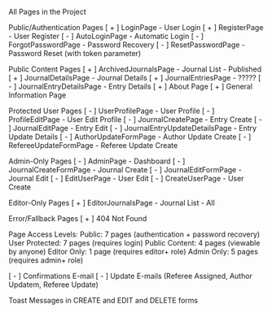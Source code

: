 All Pages in the Project

Public/Authentication Pages
[ + ] LoginPage - User Login
[ + ] RegisterPage - User Register
[ - ] AutoLoginPage - Automatic Login
[ - ] ForgotPasswordPage - Password Recovery
[ - ] ResetPasswordPage - Password Reset (with token parameter)

Public Content Pages
[ + ] ArchivedJournalsPage - Journal List - Published
[ + ] JournalDetailsPage - Journal Details
[ + ] JournalEntriesPage - ?????
[ - ] JournalEntryDetailsPage - Entry Details
[ + ] About Page
[ + ] General Information Page

Protected User Pages
[ - ] UserProfilePage - User Profile
[ - ] ProfileEditPage - User Edit Profile
[ - ] JournalCreatePage - Entry Create
[ - ] JournalEditPage - Entry Edit
[ - ] JournalEntryUpdateDetailsPage - Entry Update Details
[ - ] AuthorUpdateFormPage - Author Update Create
[ - ] RefereeUpdateFormPage - Referee Update Create

Admin-Only Pages
[ - ] AdminPage - Dashboard
[ - ] JournalCreateFormPage - Journal Create
[ - ] JournalEditFormPage - Journal Edit
[ - ] EditUserPage - User Edit
[ - ] CreateUserPage - User Create

Editor-Only Pages
[ + ] EditorJournalsPage - Journal List - All

Error/Fallback Pages
[ + ] 404 Not Found

Page Access Levels:
Public: 7 pages (authentication + password recovery)
User Protected: 7 pages (requires login)
Public Content: 4 pages (viewable by anyone)
Editor Only: 1 page (requires editor+ role)
Admin Only: 5 pages (requires admin+ role)

[ - ] Confirmations E-mail
[ - ] Update E-mails (Referee Assigned, Author Updatem, Referee Update)

Toast Messages in CREATE and EDIT and DELETE forms
